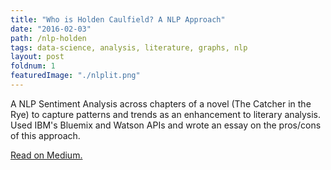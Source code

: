 ```yaml
---
title: "Who is Holden Caulfield? A NLP Approach"
date: "2016-02-03"
path: /nlp-holden
tags: data-science, analysis, literature, graphs, nlp
layout: post
foldnum: 1
featuredImage: "./nlplit.png"
---
```


A NLP Sentiment Analysis across chapters of a novel (The Catcher in the Rye) to capture patterns and trends as an enhancement to literary analysis. Used IBM's Bluemix and Watson APIs and wrote an essay on the pros/cons of this approach.

[Read on Medium.](https://medium.com/@shahamfarooq/who-is-holden-caulfield-aa5ef13005bc)